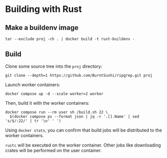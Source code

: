 # Building with Rust

## Make a buildenv image

```shell
tar --exclude proj -ch . | docker build -t rust-buildenv -
```

## Build

Clone some source tree into the `proj` directory:

```shell
git clone --depth=1 https://github.com/BurntSushi/ripgrep.git proj
```

Launch worker containers:

```shell
docker compose up -d --scale worker=2 worker
```

Then, build it with the worker containers:

```shell
docker compose run --rm user sh /build.sh 22 \
  $(docker compose ps --format json | jq -r '.[].Name' | sed 's/$/:22/' | tr '\n' ' ')
```

Using `docker stats`, you can confirm that build jobs will be distributed to the worker containers.

`rustc` will be executed on the worker container.  Other jobs like downloading crates will be
performed on the user container.
